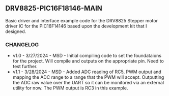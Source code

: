 ## DRV8825-PIC16F18146-MAIN ##
Basic driver and interface example code for the DRV8825 Stepper motor driver IC for the PIC16F14146 based upon the development kit that I designed.


### CHANGELOG ###
* v1.0 - 3/27/2024 - MSD - Initial compiling code to set the foundataions for the project. Will compile and outputs on the appropriate pin. Need to test further.
* v1.1 - 3/28/2024 - MSD - Added ADC reading of RC5, PWM output and mapping the ADC range to a range that the PWM will accept. Outputting the ADC raw value over the UART so it can be monitored via an external utility for now. The PWM output is RC3 in this example.


